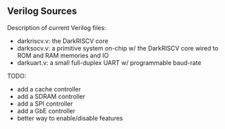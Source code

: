 ## Verilog Sources

Description of current Verilog files:

- darkriscv.v: the DarkRISCV core
- darksocv.v: a primitive system on-chip w/ the DarkRISCV core wired to ROM and RAM memories and IO
- darkuart.v: a small full-duplex UART w/ programmable baud-rate

TODO:

- add a cache controller
- add a SDRAM controller
- add a SPI controller 
- add a GbE controller
- better way to enable/disable features
